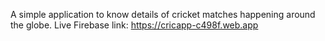 A simple application to know details of cricket matches happening around the globe.
Live Firebase link: https://cricapp-c498f.web.app
